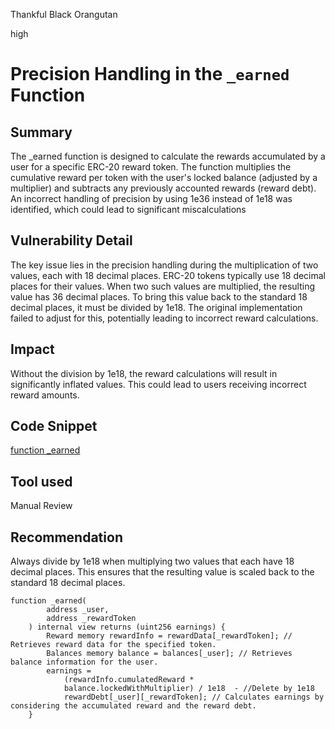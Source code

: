 Thankful Black Orangutan

high

# Precision Handling in the `_earned` Function

## Summary
The _earned function is designed to calculate the rewards accumulated by a user for a specific ERC-20 reward token. The function multiplies the cumulative reward per token with the user's locked balance (adjusted by a multiplier) and subtracts any previously accounted rewards (reward debt). An incorrect handling of precision by using 1e36 instead of 1e18 was identified, which could lead to significant miscalculations
## Vulnerability Detail
The key issue lies in the precision handling during the multiplication of two values, each with 18 decimal places. ERC-20 tokens typically use 18 decimal places for their values. When two such values are multiplied, the resulting value has 36 decimal places. To bring this value back to the standard 18 decimal places, it must be divided by 1e18. The original implementation failed to adjust for this, potentially leading to incorrect reward calculations.
## Impact
Without the division by 1e18, the reward calculations will result in significantly inflated values. This could lead to users receiving incorrect reward amounts.
## Code Snippet
[function _earned](https://github.com/sherlock-audit/2024-05-gamma-staking/blob/main/StakingV2/src/Lock.sol#L455)
## Tool used

Manual Review

## Recommendation
Always divide by 1e18 when multiplying two values that each have 18 decimal places. This ensures that the resulting value is scaled back to the standard 18 decimal places.

```solidity
function _earned(
        address _user,
        address _rewardToken
    ) internal view returns (uint256 earnings) {
        Reward memory rewardInfo = rewardData[_rewardToken]; // Retrieves reward data for the specified token.
        Balances memory balance = balances[_user]; // Retrieves balance information for the user.
        earnings =
            (rewardInfo.cumulatedReward *
            balance.lockedWithMultiplier) / 1e18  - //Delete by 1e18
            rewardDebt[_user][_rewardToken]; // Calculates earnings by considering the accumulated reward and the reward debt.
    }

```